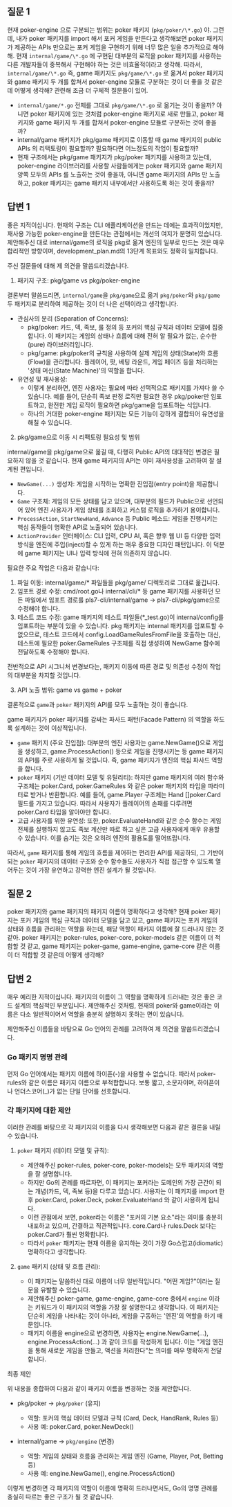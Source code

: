 ## 질문 1

현재 poker-engine 으로 구분되는 범위는 poker 패키지 (`pkg/poker/\*.go`) 야. 그런데, 내가 poker 패키지를 import 해서 포커 게임을 만든다고 생각해보면 poker 패키지가 제공하는 APIs 만으로는 포커 게임을 구현하기 위해 너무 많은 일을 추가적으로 해야 해. 현재 `internal/game/\*.go` 에 구현된 대부분의 로직을 poker  패키지를 사용하는 다른 개발자들이 중복해서 구현해야 하는 것은 비효율적이라고 생각해. 따라서, `internal/game/\*.go` 즉, game 패키지도 `pkg/game/\*.go` 로 옮겨서 poker 패키지와 game 패키지 두 개를 합쳐서 poker-engine 모듈로 구분하는 것이 더 좋을 것 같은데 어떻게 생각해? 관련해 조금 더 구체적 질문들이 있어.    
- `internal/game/*.go` 전체를 그대로 `pkg/game/\*.go` 로 옮기는 것이 좋을까? 아니면 poker 패키지에 있는 것처럼 poker-engine 패키지로 새로 만들고, poker 패키지와 game 패키지 두 개를 합쳐서 poker-engine 모듈로 구분하는 것이 좋을까?
- internal/game 패키지가 pkg/game 패키지로 이동할 때 game 패키지의 public APIs 의 리택토링이 필요할까? 필요하다면 어느정도의 작업이 필요할까?
- 현재 구조에서는 pkg/game 패키지가 pkg/poker 패키지를 사용하고 있는데, poker-engine 라이브러리를 사용할 사람들에게는 poker 패키지와 game 패키지 양쪽 모두의 APIs 를 노출하는 것이 좋을까, 아니면 game 패키지의 APIs 만 노출하고, poker 패키지는 game 패키지 내부에서만 사용하도록 하는 것이 좋을까?

## 답변 1

좋은 지적이십니다. 현재의 구조는 CLI 애플리케이션을 만드는 데에는 효과적이었지만, 재사용 가능한 poker-engine을 만든다는 관점에서는 개선의 여지가 분명히 있습니다. 제안해주신 대로 internal/game의 로직을 pkg로 옮겨 엔진의 일부로 만드는 것은 매우 합리적인 방향이며, development_plan.md의 13단계 목표와도 정확히 일치합니다.

주신 질문들에 대해 제 의견을 말씀드리겠습니다.

1. 패키지 구조: pkg/game vs pkg/poker-engine

결론부터 말씀드리면, `internal/game`을 `pkg/game`으로 옮겨 `pkg/poker`와 `pkg/game` 두 패키지로 분리하여 제공하는 것이 더 나은 선택이라고 생각합니다.

* 관심사의 분리 (Separation of Concerns):
    * pkg/poker: 카드, 덱, 족보, 룰 정의 등 포커의 핵심 규칙과 데이터 모델에 집중합니다. 이 패키지는 게임의 상태나 흐름에 대해 전혀 알 필요가 없는, 순수한(pure) 라이브러리입니다.
    * pkg/game: pkg/poker의 규칙을 사용하여 실제 게임의 상태(State)와 흐름(Flow)을 관리합니다. 플레이어, 팟, 베팅 라운드, 게임 페이즈 등을 처리하는 '상태 머신(State Machine)'의 역할을 합니다.
* 유연성 및 재사용성:
    * 이렇게 분리하면, 엔진 사용자는 필요에 따라 선택적으로 패키지를 가져다 쓸 수 있습니다. 예를 들어, 단순히 족보 판정 로직만 필요한 경우 pkg/poker만 임포트하고, 완전한 게임 로직이 필요하면 pkg/game을 임포트하는 식입니다.
    * 하나의 거대한 poker-engine 패키지는 모든 기능이 강하게 결합되어 유연성을 해칠 수 있습니다.

2. pkg/game으로 이동 시 리팩토링 필요성 및 범위

internal/game을 pkg/game으로 옮길 때, 다행히 Public API의 대대적인 변경은 필요하지 않을 것 같습니다. 현재 game 패키지의 API는 이미 재사용성을 고려하여 잘 설계된 편입니다.

* `NewGame(...)` 생성자: 게임을 시작하는 명확한 진입점(entry point)을 제공합니다.
* `Game` 구조체: 게임의 모든 상태를 담고 있으며, 대부분의 필드가 Public으로 선언되어 있어 엔진 사용자가 게임 상태를 조회하고 커스텀 로직을 추가하기 용이합니다.
* `ProcessAction`, `StartNewHand`, `Advance` 등 Public 메소드: 게임을 진행시키는 핵심 동작들이 명확한 API로 노출되어 있습니다.
* `ActionProvider` 인터페이스: CLI 입력, CPU AI, 혹은 향후 웹 UI 등 다양한 입력 방식을 엔진에 주입(inject)할 수 있게 하는 매우 중요한 디자인 패턴입니다. 이 덕분에 game 패키지는 UI나 입력 방식에 전혀 의존하지 않습니다.

필요한 주요 작업은 다음과 같습니다:

1. 파일 이동: internal/game/* 파일들을 pkg/game/ 디렉토리로 그대로 옮깁니다.
2. 임포트 경로 수정: cmd/root.go나 internal/cli/* 등 game 패키지를 사용하던 모든 파일에서 임포트 경로를 pls7-cli/internal/game -> pls7-cli/pkg/game으로 수정해야 합니다.
3. 테스트 코드 수정: game 패키지의 테스트 파일들(*_test.go)이 internal/config를 임포트하는 부분이 있을 수 있습니다. pkg 패키지는 internal 패키지를 임포트할 수 없으므로, 테스트 코드에서 config.LoadGameRulesFromFile을 호출하는 대신, 테스트에 필요한 poker.GameRules 구조체를 직접 생성하여 NewGame 함수에 전달하도록 수정해야 합니다.

전반적으로 API 시그니처 변경보다는, 패키지 이동에 따른 경로 및 의존성 수정이 작업의 대부분을 차지할 것입니다.

3. API 노출 범위: game vs game + poker

결론적으로 `game`과 `poker` 패키지의 API를 모두 노출하는 것이 좋습니다.

game 패키지가 poker 패키지를 감싸는 파사드 패턴(Facade Pattern) 의 역할을 하도록 설계하는 것이 이상적입니다.

* `game` 패키지 (주요 진입점): 대부분의 엔진 사용자는 game.NewGame()으로 게임을 생성하고, game.ProcessAction() 등으로 게임을 진행시키는 등 game 패키지의 API를 주로 사용하게 될 것입니다. 즉, game 패키지가 엔진의 핵심 파사드 역할을 합니다.
* `poker` 패키지 (기반 데이터 모델 및 유틸리티): 하지만 game 패키지의 여러 함수와 구조체는 poker.Card, poker.GameRules 와 같은 poker 패키지의 타입을 파라미터로 받거나 반환합니다. 예를 들어, game.Player 구조체는 Hand []poker.Card 필드를 가지고 있습니다. 따라서 사용자가 플레이어의 손패를 다루려면 poker.Card 타입을 알아야만 합니다.
* 고급 사용자를 위한 유연성: 또한, poker.EvaluateHand와 같은 순수 함수는 게임 전체를 실행하지 않고도 족보 계산만 따로 하고 싶은 고급 사용자에게 매우 유용할 수 있습니다. 이를 숨기는 것은 오히려 엔진의 활용도를 떨어뜨립니다.

따라서, `game` 패키지를 통해 게임의 흐름을 제어하는 편리한 API를 제공하되, 그 기반이 되는 `poker` 패키지의 데이터 구조와 순수 함수들도 사용자가 직접 접근할 수 있도록 열어두는 것이 가장 유연하고 강력한 엔진 설계가 될 것입니다.

## 질문 2

poker 패키지와 game 패키지의 패키지 이름이 명확하다고 생각해? 현재 poker 패키지는 포커 게임의 핵심 규칙과 데이터 모델을 담고 있고, game 패키지는 포커 게임의 상태와 흐름을 관리하는 역할을 하는데, 해당 역할이 패키지 이름에 잘 드러나지 않는 것 같아. poker 패키지는 poker-rules, poker-core, poker-models 같은 이름이 더 적합할 것 같고, game 패키지는 poker-game, game-engine, game-core 같은 이름이 더 적합할 것 같은데 어떻게 생각해?

## 답변 2

매우 예리한 지적이십니다. 패키지의 이름이 그 역할을 명확하게 드러내는 것은 좋은 코드 설계의 핵심적인 부분입니다. 제안해주신 것처럼, 현재의 poker와 game이라는 이름은 다소 일반적이어서 역할을 충분히 설명하지 못하는 면이 있습니다.

제안해주신 이름들을 바탕으로 Go 언어의 관례를 고려하여 제 의견을 말씀드리겠습니다.

### Go 패키지 명명 관례

먼저 Go 언어에서는 패키지 이름에 하이픈(-)을 사용할 수 없습니다. 따라서 poker-rules와 같은 이름은 패키지 이름으로 부적합합니다. 보통 짧고, 소문자이며, 하이픈이나 언더스코어(_)가 없는 단일 단어를 선호합니다.

### 각 패키지에 대한 제안

이러한 관례를 바탕으로 각 패키지의 이름을 다시 생각해보면 다음과 같은 결론을 내릴 수 있습니다.

1. `poker` 패키지 (데이터 모델 및 규칙):
    * 제안해주신 poker-rules, poker-core, poker-models는 모두 패키지의 역할을 잘 설명합니다.
    * 하지만 Go의 관례를 따르자면, 이 패키지는 포커라는 도메인의 가장 근간이 되는 개념(카드, 덱, 족보 등)을 다루고 있습니다. 사용자는 이 패키지를 import 한 후 poker.Card, poker.Deck, poker.EvaluateHand 와 같이 사용하게 됩니다.
    * 이런 관점에서 보면, poker라는 이름은 "포커의 기본 요소"라는 의미를 충분히 내포하고 있으며, 간결하고 직관적입니다. core.Card나 rules.Deck 보다는 poker.Card가 훨씬 명확합니다.
    * 따라서 `poker` 패키지는 현재 이름을 유지하는 것이 가장 Go스럽고(idiomatic) 명확하다고 생각합니다.

2. `game` 패키지 (상태 및 흐름 관리):
    * 이 패키지는 말씀하신 대로 이름이 너무 일반적입니다. "어떤 게임?"이라는 질문을 유발할 수 있습니다.
    * 제안해주신 poker-game, game-engine, game-core 중에서 `engine` 이라는 키워드가 이 패키지의 역할을 가장 잘 설명한다고 생각합니다. 이 패키지는 단순히 게임을 나타내는 것이 아니라, 게임을 구동하는 '엔진'의 역할을 하기 때문입니다.
    * 패키지 이름을 engine으로 변경하면, 사용자는 engine.NewGame(...), engine.ProcessAction(...) 과 같이 코드를 작성하게 됩니다. 이는 "게임 엔진을 통해 새로운 게임을 만들고, 액션을 처리한다"는 의미를 매우 명확하게 전달합니다.

최종 제안

위 내용을 종합하여 다음과 같이 패키지 이름을 변경하는 것을 제안합니다.

* pkg/poker → `pkg/poker` (유지)
    * 역할: 포커의 핵심 데이터 모델과 규칙 (Card, Deck, HandRank, Rules 등)
    * 사용 예: poker.Card, poker.NewDeck()

* internal/game → `pkg/engine` (변경)
    * 역할: 게임의 상태와 흐름을 관리하는 게임 엔진 (Game, Player, Pot, Betting 등)
    * 사용 예: engine.NewGame(), engine.ProcessAction()

이렇게 변경하면 각 패키지의 역할이 이름에 명확히 드러나면서도, Go의 명명 관례를 충실히 따르는 좋은 구조가 될 것 같습니다.

